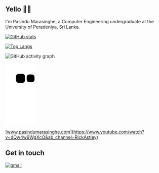 ## Yello 🙋‍♂️

I'm Pasindu Marasinghe, a Computer Engineering undergraduate at the University of Peradeniya, Sri Lanka.

[![GitHub stats](https://github-readme-stats.vercel.app/api?username=pasindumarasinghe&show_icons=true&theme=radical&count_private=true)](https://github.com/anuraghazra/github-readme-stats)

[![Top Langs](https://github-readme-stats.vercel.app/api/top-langs/?username=pasindumarasinghe&show_icons=true&theme=radical&layout=compact)](https://github.com/anuraghazra/github-readme-stats)



![GitHub activity graph](https://activity-graph.herokuapp.com/graph?username=pasindumarasinghe&hide_border=true&theme=redical)

![github contribution grid snake animation](https://raw.githubusercontent.com/pasindumarasinghe/pasindumarasinghe/output/github-contribution-grid-snake.svg)

[www.pasindumarasinghe.com](https://www.youtube.com/watch?v=dQw4w9WgXcQ&ab_channel=RickAstley)

## Get in touch 

[<img src='https://cdn.jsdelivr.net/npm/simple-icons@3.0.1/icons/gmail.svg' alt='gmail' height='40'>](mailto:e17207@eng.pdn.ac.lk)  
